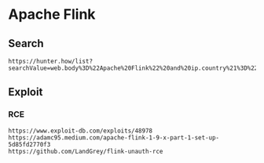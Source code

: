 # Apache Flink

## Search

```
https://hunter.how/list?searchValue=web.body%3D%22Apache%20Flink%22%20and%20ip.country%21%3D%22China%22&timestamp=1724735623008

```

## Exploit

### RCE

```
https://www.exploit-db.com/exploits/48978
https://adamc95.medium.com/apache-flink-1-9-x-part-1-set-up-5d85fd2770f3
https://github.com/LandGrey/flink-unauth-rce
```

